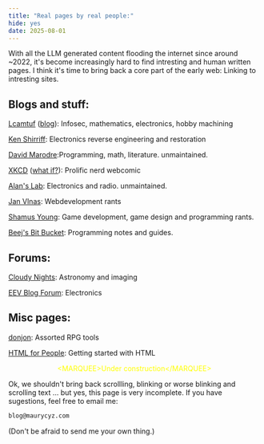 ```yaml
---
title: "Real pages by real people:"
hide: yes
date: 2025-08-01
---
```


With all the LLM generated content flooding the internet since around ~2022, it's become increasingly hard to find intresting and human written pages. 
I think it's time to bring back a core part of the early web: Linking to intresting sites.

## Blogs and stuff:

[Lcamtuf](https://lcamtuf.coredump.cx/) ([blog](https://lcamtuf.substack.com/)):
Infosec, mathematics, electronics, hobby machining

[Ken Shirriff](https://www.righto.com/): Electronics reverse engineering and restoration

[David Marodre](http://www.madore.org/~david/):Programming, math, literature. unmaintained.

[XKCD](https://xkcd.com/) ([what if?](https://what-if.xkcd.com/)): Prolific nerd webcomic

[Alan's Lab](http://www.vk2zay.net/): Electronics and radio. unmaintained.

[Jan Vlnas](https://www.bitoff.org/): Webdevelopment rants

[Shamus Young](https://www.shamusyoung.com/): Game development, game design and programming rants.

[Beej's Bit Bucket](https://beej.us/blog/): Programming notes and guides.

## Forums:

[Cloudy Nights](https://www.cloudynights.com/): Astronomy and imaging

[EEV Blog Forum](https://www.eevblog.com/forum/): Electronics

## Misc pages:

[donjon](https://donjon.bin.sh/): Assorted RPG tools

[HTML for People](https://htmlforpeople.com/): Getting started with HTML

<center style="color: yellow">&lt;MARQUEE&gt;Under construction&lt;/MARQUEE&gt;</center>

Ok, we shouldn't bring back scrollling, blinking or worse blinking and scrolling text
... but yes, this page is very incomplete. If you have sugestions, feel free to email me:

```txt
blog@maurycyz.com
```

(Don't be afraid to send me your own thing.)

